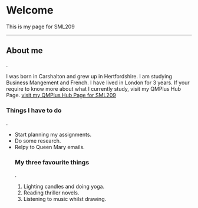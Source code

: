 <h1>Welcome</h1>
<p>This is my page for SML209</p>
<hr>
<h2> About me </h2>.

<p> I was born in Carshalton and grew up in Hertfordshire. I am studying Business Mangement and French. I have lived in London for 3 years. If your require to know more about what I currently study, visit my QMPlus Hub Page.
<a href="https://hub.qmplus.qmul.ac.uk/view/view.php?profile=ml15258=sml209-computers-and-languages-2018-lauren"> visit my QMPlus Hub Page for SML209</a> 

<h3> Things I have to do </h3>.
<ul>
 <li> Start planning my assignments.</li>
  <li> Do some research. </li>
  <li> Relpy to Queen Mary emails.</li>
  
  
  <h3> My three favourite things </h3>.
  <ol>
 <li> Lighting candles and doing yoga. </li>
 <li> Reading thriller novels. </li>
 <li> Listening to music whilst drawing. </li>
  

  
  
